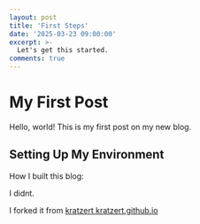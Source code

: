 ```yaml
---
layout: post
title: 'First Steps'
date: '2025-03-23 09:00:00'
excerpt: >-
  Let's get this started.
comments: true
---
```


# My First Post

Hello, world! This is my first post on my new blog. 

## Setting Up My Environment

How I built this blog:

I didnt. 

I forked it from [kratzert kratzert.github.io](https://github.com/kratzert/kratzert.github.io)

